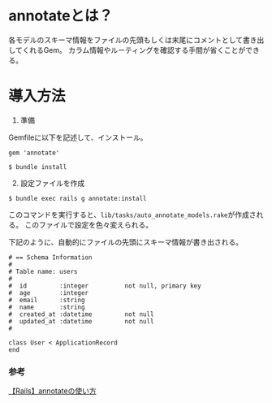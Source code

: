 # annotateとは？

各モデルのスキーマ情報をファイルの先頭もしくは末尾にコメントとして書き出してくれるGem。
カラム情報やルーティングを確認する手間が省くことができる。

# 導入方法

1. 準備

Gemfileに以下を記述して、インストール。

`gem 'annotate'`

`$ bundle install`

2. 設定ファイルを作成

`$ bundle exec rails g annotate:install`

このコマンドを実行すると、`lib/tasks/auto_annotate_models.rake`が作成される。
このファイルで設定を色々変えられる。

下記のように、自動的にファイルの先頭にスキーマ情報が書き出される。
```
# == Schema Information 
#
# Table name: users
#
#  id         :integer          not null, primary key
#  age        :integer
#  email      :string
#  name       :string
#  created_at :datetime         not null
#  updated_at :datetime         not null
#

class User < ApplicationRecord
end
```

### 参考

[【Rails】annotateの使い方](https://qiita.com/koki_develop/items/ae6b5f41c18b2872d527)
